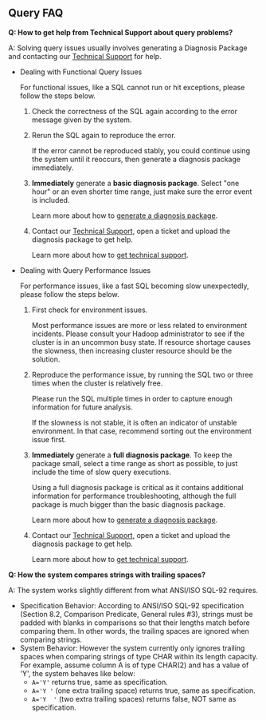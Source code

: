 ## Query FAQ

**Q: How to get help from Technical Support about query problems?**

A: Solving query issues usually involves generating a Diagnosis Package and contacting our [Technical Support](https://support.kyligence.io/) for help.

- Dealing with Functional Query Issues

  For functional issues, like a SQL cannot run or hit exceptions, please follow the steps below.

  1. Check the correctness of the SQL again according to the error message given by the system.

  2. Rerun the SQL again to reproduce the error.

     If the error cannot be reproduced stably, you could continue using the system until it reoccurs, then generate a diagnosis package immediately.

  3. **Immediately** generate a **basic diagnosis package**. Select "one hour" or an even shorter time range, just make sure the error event is included.

     Learn more about how to [generate a diagnosis package](../operation/monitor_diagnosis/diag.en.md).

  4. Contact our [Technical Support](https://support.kyligence.io/), open a ticket and upload the diagnosis package to get help.

     Learn more about how to [get technical support](../operation/monitor_diagnosis/get_support.en.md).

- Dealing with Query Performance Issues

  For performance issues, like a fast SQL becoming slow unexpectedly, please follow the steps below.

  1. First check for environment issues.

     Most performance issues are more or less related to environment incidents. Please consult your Hadoop administrator to see if the cluster is in an uncommon busy state. If resource shortage causes the slowness, then increasing cluster resource should be the solution.

  2. Reproduce the performance issue, by running the SQL two or three times when the cluster is relatively free.

     Please run the SQL multiple times in order to capture enough information for future analysis.

     If the slowness is not stable, it is often an indicator of unstable environment. In that case, recommend sorting out the environment issue first.

  3. **Immediately** generate a **full diagnosis package**. To keep the package small, select a time range as short as possible, to just include the time of slow query executions.

     Using a full diagnosis package is critical as it contains additional information for performance troubleshooting, although the full package is much bigger than the basic diagnosis package.

     Learn more about how to [generate a diagnosis package](../operation/monitor_diagnosis/diag.en.md).

  4. Contact our [Technical Support](https://support.kyligence.io/), open a ticket and upload the diagnosis package to get help.

     Learn more about how to [get technical support](../operation/monitor_diagnosis/get_support.en.md).



**Q: How the system compares strings with trailing spaces?**

A: The system works slightly different from what ANSI/ISO SQL-92 requires.

- Specification Behavior: According to ANSI/ISO SQL-92 specification (Section 8.2, Comparison Predicate, General rules #3), strings must be padded with blanks in comparisons so that their lengths match before comparing them. In other words, the trailing spaces are ignored when comparing strings.
- System Behavior: However the system currently only ignores trailing spaces when comparing strings of type CHAR within its length capacity. For example, assume column A is of type CHAR(2) and has a value of 'Y', the system behaves like below:
  - `A='Y'` returns true, same as specification.
  - `A='Y '` (one extra trailing space) returns true, same as specification.
  - `A='Y  '` (two extra trailing spaces) returns false, NOT same as specification.



